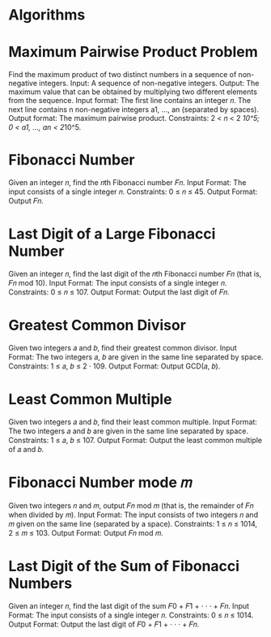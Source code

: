 # Algorithms



Maximum Pairwise Product Problem
================================
Find the maximum product of two distinct numbers in a sequence of non-negative integers.
Input: A sequence of non-negative integers.
Output: The maximum value that can be obtained by multiplying two different elements from the sequence.
Input format: The first line contains an integer 𝑛. The next line contains n non-negative integers a1, ..., an (separated by spaces).
Output format: The maximum pairwise product.
Constraints: 2 < 𝑛 < 2 *10^5; 0 < a1, ..., an < 2*10^5.



Fibonacci Number
================
Given an integer 𝑛, find the 𝑛th Fibonacci number 𝐹𝑛.
Input Format: The input consists of a single integer 𝑛.
Constraints: 0 ≤ 𝑛 ≤ 45.
Output Format: Output 𝐹𝑛.



Last Digit of a Large Fibonacci Number
======================================
Given an integer 𝑛, find the last digit of the 𝑛th Fibonacci number 𝐹𝑛 (that is, 𝐹𝑛 mod 10).
Input Format: The input consists of a single integer 𝑛.
Constraints: 0 ≤ 𝑛 ≤ 107.
Output Format: Output the last digit of 𝐹𝑛.



Greatest Common Divisor
=======================
Given two integers 𝑎 and 𝑏, find their greatest common divisor.
Input Format: The two integers 𝑎, 𝑏 are given in the same line separated by space.
Constraints: 1 ≤ 𝑎, 𝑏 ≤ 2 · 109.
Output Format: Output GCD(𝑎, 𝑏).



Least Common Multiple
=====================
Given two integers 𝑎 and 𝑏, find their least common multiple.
Input Format: The two integers 𝑎 and 𝑏 are given in the same line separated by space.
Constraints: 1 ≤ 𝑎, 𝑏 ≤ 107.
Output Format: Output the least common multiple of 𝑎 and 𝑏.




Fibonacci Number mode 𝑚
========================
Given two integers 𝑛 and 𝑚, output 𝐹𝑛 mod 𝑚 (that is, the remainder of 𝐹𝑛 when divided by 𝑚).
Input Format: The input consists of two integers 𝑛 and 𝑚 given on the same line (separated by a space).
Constraints: 1 ≤ 𝑛 ≤ 1014, 2 ≤ 𝑚 ≤ 103.
Output Format: Output 𝐹𝑛 mod 𝑚.



Last Digit of the Sum of Fibonacci Numbers
==========================================
Given an integer 𝑛, find the last digit of the sum 𝐹0 + 𝐹1 + · · · + 𝐹𝑛.
Input Format: The input consists of a single integer 𝑛.
Constraints: 0 ≤ 𝑛 ≤ 1014.
Output Format: Output the last digit of 𝐹0 + 𝐹1 + · · · + 𝐹𝑛.

















